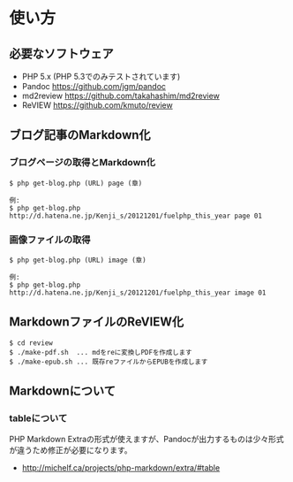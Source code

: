 # 使い方

## 必要なソフトウェア

- PHP 5.x (PHP 5.3でのみテストされています)
- Pandoc https://github.com/jgm/pandoc
- md2review https://github.com/takahashim/md2review
- ReVIEW https://github.com/kmuto/review

## ブログ記事のMarkdown化

### ブログページの取得とMarkdown化

	$ php get-blog.php (URL) page (章)

	例:
	$ php get-blog.php http://d.hatena.ne.jp/Kenji_s/20121201/fuelphp_this_year page 01

### 画像ファイルの取得

	$ php get-blog.php (URL) image (章)

	例:
	$ php get-blog.php http://d.hatena.ne.jp/Kenji_s/20121201/fuelphp_this_year image 01

## MarkdownファイルのReVIEW化

	$ cd review
	$ ./make-pdf.sh  ... mdをreに変換しPDFを作成します
	$ ./make-epub.sh ... 既存reファイルからEPUBを作成します

## Markdownについて

### tableについて

PHP Markdown Extraの形式が使えますが、Pandocが出力するものは少々形式が違うため修正が必要になります。

- http://michelf.ca/projects/php-markdown/extra/#table
